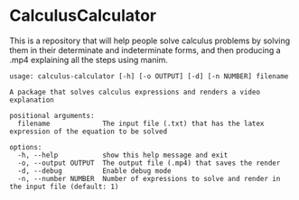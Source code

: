 # CalculusCalculator
This is a repository that will help people solve calculus problems by solving them in their determinate and indeterminate forms, and then producing a .mp4 explaining all the steps using manim. 

```
usage: calculus-calculator [-h] [-o OUTPUT] [-d] [-n NUMBER] filename

A package that solves calculus expressions and renders a video explanation

positional arguments:
  filename             The input file (.txt) that has the latex expression of the equation to be solved

options:
  -h, --help           show this help message and exit
  -o, --output OUTPUT  The output file (.mp4) that saves the render
  -d, --debug          Enable debug mode
  -n, --number NUMBER  Number of expressions to solve and render in the input file (default: 1)
```